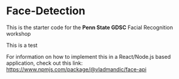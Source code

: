 # Face-Detection
This is the starter code for the **Penn State GDSC** Facial Recognition workshop

This is a test

For information on how to implement this in a React/Node.js based application, check out this link: https://www.npmjs.com/package/@vladmandic/face-api